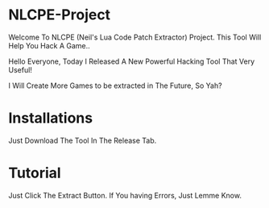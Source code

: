 # NLCPE-Project
Welcome To NLCPE (Neil's Lua Code Patch Extractor) Project. This Tool Will Help You Hack A Game..

Hello Everyone, Today I Released A New Powerful Hacking Tool That Very Useful!

I Will Create More Games to be extracted in The Future, So Yah?

# Installations 
Just Download The Tool In The Release Tab.

# Tutorial 
Just Click The Extract Button.
If You having Errors, Just Lemme Know.

